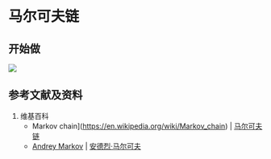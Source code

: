 # 马尔可夫链

## 开始做

![](/images/概率/马尔可夫链/马尔可夫链/1a.jpg)

## 参考文献及资料

1. 维基百科
	- Markov chain](https://en.wikipedia.org/wiki/Markov_chain) | [马尔可夫链](https://zh.wikipedia.org/wiki/马尔可夫链) 
	- [Andrey Markov](https://en.wikipedia.org/wiki/Andrey_Markov) | [安德烈·马尔可夫](https://zh.wikipedia.org/wiki/安德烈·马尔可夫) 